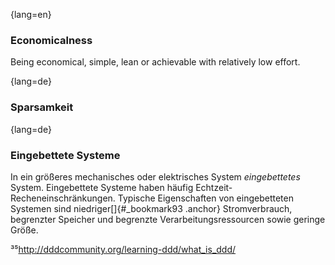 {lang=en}
### Economicalness

Being economical, simple, lean or achievable with relatively low effort. 


{lang=de}
### Sparsamkeit 

{lang=de}
### Eingebettete Systeme

In ein größeres mechanisches oder elektrisches System *eingebettetes*
System. Eingebettete Systeme haben häufig
Echtzeit-Recheneinschränkungen. Typische Eigenschaften von
eingebetteten Systemen sind niedriger[]{#_bookmark93 .anchor}
Stromverbrauch, begrenzter Speicher und begrenzte
Verarbeitungsressourcen sowie geringe Größe.

³⁵<http://dddcommunity.org/learning-ddd/what_is_ddd/>

